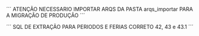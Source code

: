 ´´´
ATENÇÃO NECESSARIO IMPORTAR ARQS DA PASTA arqs_importar PARA A MIGRAÇÃO DE PRODUÇÃO
´´´

´´´
SQL DE EXTRAÇÃO PARA PERIODOS E FERIAS CORRETO 42, 43 e 43.1
´´´
